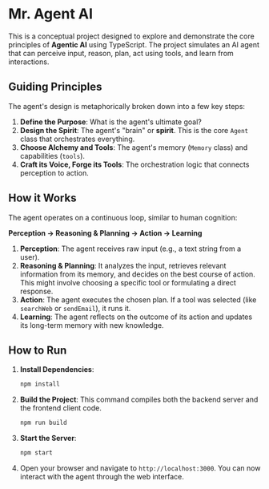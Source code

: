 # Mr. Agent AI

This is a conceptual project designed to explore and demonstrate the core principles of **Agentic AI** using TypeScript. The project simulates an AI agent that can perceive input, reason, plan, act using tools, and learn from interactions.

## Guiding Principles

The agent's design is metaphorically broken down into a few key steps:

1.  **Define the Purpose**: What is the agent's ultimate goal?
2.  **Design the Spirit**: The agent's "brain" or **spirit**. This is the core `Agent` class that orchestrates everything.
3.  **Choose Alchemy and Tools**: The agent's memory (`Memory` class) and capabilities (`tools`).
4.  **Craft its Voice, Forge its Tools**: The orchestration logic that connects perception to action.

## How it Works

The agent operates on a continuous loop, similar to human cognition:

**Perception -> Reasoning & Planning -> Action -> Learning**

1.  **Perception**: The agent receives raw input (e.g., a text string from a user).
2.  **Reasoning & Planning**: It analyzes the input, retrieves relevant information from its memory, and decides on the best course of action. This might involve choosing a specific tool or formulating a direct response.
3.  **Action**: The agent executes the chosen plan. If a tool was selected (like `searchWeb` or `sendEmail`), it runs it.
4.  **Learning**: The agent reflects on the outcome of its action and updates its long-term memory with new knowledge.

## How to Run

1.  **Install Dependencies**:
    ```bash
    npm install
    ```

2.  **Build the Project**:
    This command compiles both the backend server and the frontend client code.
    ```bash
    npm run build
    ```

3.  **Start the Server**:
    ```bash
    npm start
    ```

4.  Open your browser and navigate to `http://localhost:3000`. You can now interact with the agent through the web interface.
